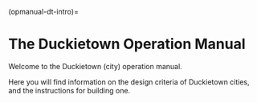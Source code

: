 (opmanual-dt-intro)=
# The Duckietown Operation Manual

Welcome to the Duckietown (city) operation manual. 

Here you will find information on the design criteria of Duckietown cities, and the instructions for building one.  

<!--
* [](#dt-ops-preliminaries): What you need to know before you start.
* [](#dt-ops-assembly): What you need to know to build a Duckietown.
-->

```{tableofcontents}
```
